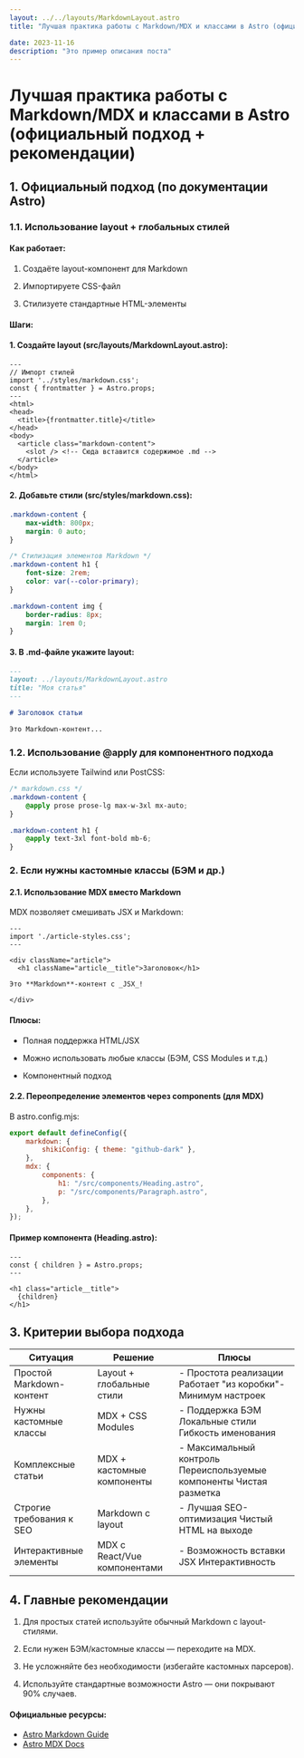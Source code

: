 ```yaml
---
layout: ../../layouts/MarkdownLayout.astro
title: "Лучшая практика работы с Markdown/MDX и классами в Astro (официальный подход + рекомендации)"

date: 2023-11-16
description: "Это пример описания поста"
---
```


# Лучшая практика работы с Markdown/MDX и классами в Astro (официальный подход + рекомендации)

## 1. Официальный подход (по документации Astro)

### 1.1. Использование layout + глобальных стилей

#### Как работает:

1. Создаёте layout-компонент для Markdown

2. Импортируете CSS-файл

3. Стилизуете стандартные HTML-элементы

#### Шаги:

#### 1. Создайте layout (src/layouts/MarkdownLayout.astro):

```astro
---
// Импорт стилей
import '../styles/markdown.css';
const { frontmatter } = Astro.props;
---
<html>
<head>
  <title>{frontmatter.title}</title>
</head>
<body>
  <article class="markdown-content">
    <slot /> <!-- Сюда вставится содержимое .md -->
  </article>
</body>
</html>
```

#### 2. Добавьте стили (src/styles/markdown.css):

```css
.markdown-content {
    max-width: 800px;
    margin: 0 auto;
}

/* Стилизация элементов Markdown */
.markdown-content h1 {
    font-size: 2rem;
    color: var(--color-primary);
}

.markdown-content img {
    border-radius: 8px;
    margin: 1rem 0;
}
```

#### 3. В .md-файле укажите layout:

```markdown
---
layout: ../layouts/MarkdownLayout.astro
title: "Моя статья"
---

# Заголовок статьи

Это Markdown-контент...
```

### 1.2. Использование @apply для компонентного подхода

Если используете Tailwind или PostCSS:

```css
/* markdown.css */
.markdown-content {
    @apply prose prose-lg max-w-3xl mx-auto;
}

.markdown-content h1 {
    @apply text-3xl font-bold mb-6;
}
```

### 2. Если нужны кастомные классы (БЭМ и др.)

#### 2.1. Использование MDX вместо Markdown

MDX позволяет смешивать JSX и Markdown:

```mdx
---
import './article-styles.css';
---

<div className="article">
  <h1 className="article__title">Заголовок</h1>

Это **Markdown**-контент с _JSX_!

</div>
```

#### Плюсы:

-   Полная поддержка HTML/JSX

-   Можно использовать любые классы (БЭМ, CSS Modules и т.д.)

-   Компонентный подход

#### 2.2. Переопределение элементов через components (для MDX)

В astro.config.mjs:

```js
export default defineConfig({
    markdown: {
        shikiConfig: { theme: "github-dark" },
    },
    mdx: {
        components: {
            h1: "/src/components/Heading.astro",
            p: "/src/components/Paragraph.astro",
        },
    },
});
```

#### Пример компонента (Heading.astro):

```astro
---
const { children } = Astro.props;
---

<h1 class="article__title">
  {children}
</h1>
```

## 3. Критерии выбора подхода

| Ситуация                 | Решение                      | Плюсы                                                               |
| ------------------------ | ---------------------------- | ------------------------------------------------------------------- |
| Простой Markdown-контент | Layout + глобальные стили    | - Простота реализации Работает "из коробки"- Минимум настроек       |
| Нужны кастомные классы   | MDX + CSS Modules            | - Поддержка БЭМ Локальные стили Гибкость именования                 |
| Комплексные статьи       | MDX + кастомные компоненты   | - Максимальный контроль Переиспользуемые компоненты Чистая разметка |
| Строгие требования к SEO | Markdown с layout            | - Лучшая SEO-оптимизация Чистый HTML на выходе                      |
| Интерактивные элементы   | MDX с React/Vue компонентами | - Возможность вставки JSX Интерактивность                           |

## 4. Главные рекомендации

1. Для простых статей используйте обычный Markdown с layout-стилями.

2. Если нужен БЭМ/кастомные классы — переходите на MDX.

3. Не усложняйте без необходимости (избегайте кастомных парсеров).

4. Используйте стандартные возможности Astro — они покрывают 90% случаев.

#### Официальные ресурсы:

-   [Astro Markdown Guide](https://docs.astro.build/ru/guides/markdown-content/)
-   [Astro MDX Docs](https://docs.astro.build/ru/guides/integrations-guide/mdx/)
